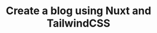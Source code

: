 ---
title: Create a blog using Nuxt and TailwindCSS
description: The post describes how I created this blog using nuxt and tailwind css. 
category: Frontend
image: /_nuxt/assets/nuxt_tailwind.jpeg
---